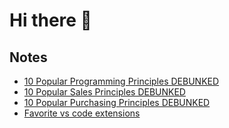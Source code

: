 # Hi there 👋

## Notes

- [10 Popular Programming Principles DEBUNKED](notes/10-Popular-Programming-Principles-DEBUNKED.md)
- [10 Popular Sales Principles DEBUNKED](notes/10-Popular-Sales-Principles-DEBUNKED.md)
- [10 Popular Purchasing Principles DEBUNKED](notes/10-Popular-Purchasing-Principles-DEBUNKED.md)
- [Favorite vs code extensions](notes/favorite-vs-code-extensions.md)
